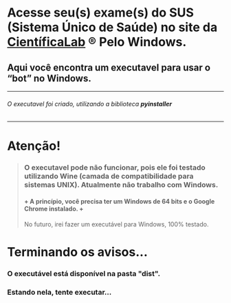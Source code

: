 
# Acesse seu(s) exame(s) do SUS (Sistema Único de Saúde) no site da [CientíficaLab](https://cientificalab.com.br/) ® Pelo Windows.  

## Aqui você encontra um executavel para usar o “bot” no Windows.  

---
###### O executavel foi criado, utilizando a biblioteca **pyinstaller**

---
# Atenção!
> ### O executavel pode não funcionar, pois ele foi testado utilizando Wine (camada de compatibilidade para sistemas UNIX). Atualmente não trabalho com Windows.
> 
> #### + A princípio, você precisa ter um Windows de 64 bits e o Google Chrome instalado. +
> 
> No futuro, irei fazer um executável para Windows, 100% testado.

# Terminando os avisos...
### O executável está disponível na pasta "dist". 
### Estando nela, tente executar...
